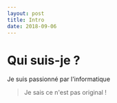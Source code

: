 ```yaml
---
layout: post
title: Intro
date: 2018-09-06
---
```

# Qui suis-je ?
Je suis passionné par l'informatique
> Je sais ce n'est pas original !
